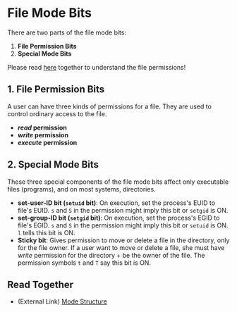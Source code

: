 # File Mode Bits
There are two parts of the file mode bits:

1. **File Permission Bits**
2. **Special Mode Bits**

Please read [here](https://github.com/reruo321/OS-Self-Study/tree/main/_Appendix/Linux/File%20Permission) together to understand the file permissions!

## 1. File Permission Bits
A user can have three kinds of permissions for a file. They are used to control ordinary access to the file.

* ***read* permission**
* ***write* permission**
* ***execute* permission**

## 2. Special Mode Bits
These three special components of the file mode bits affect only executable files (programs), and on most systems, directories.

* **set-user-ID bit (`setuid` bit)**: On execution, set the process's EUID to file's EUID. `s` and `S` in the permission might imply this bit or `setgid` is ON.
* **set-group-ID bit (`setgid` bit)**: On execution, set the process's EGID to file's EGID. `s` and `S` in the permission might imply this bit or `setuid` is ON. `l` tells this bit is ON.
* **Sticky bit**: Gives permission to move or delete a file in the directory, only for the file owner. If a user want to move or delete a file, she must have *write* permission for the directory + be the owner of the file. The permission symbols `t` and `T` say this bit is ON.

## Read Together
* (External Link) [Mode Structure](https://www.gnu.org/software/coreutils/manual/html_node/Mode-Structure.html)
